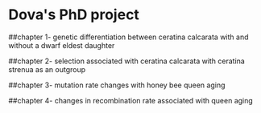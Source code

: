# Dova's PhD project 
##chapter 1- genetic differentiation between ceratina calcarata with and without a dwarf eldest daughter 

##chapter 2- selection associated with ceratina calcarata with ceratina strenua as an outgroup 

##chapter 3- mutation rate changes with honey bee queen aging 

##chapter 4- changes in recombination rate associated with queen aging 
